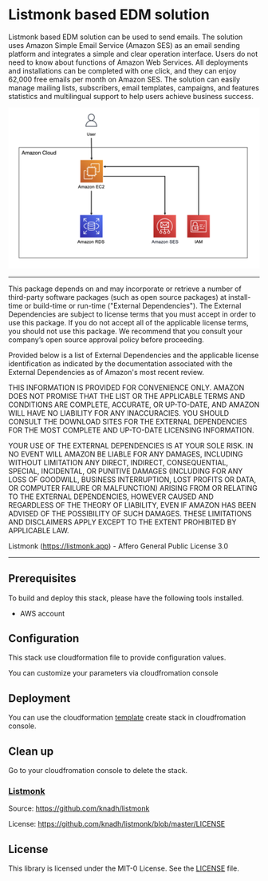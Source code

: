 # Listmonk based EDM solution

Listmonk based EDM solution can be used to send emails. The solution uses Amazon Simple Email Service (Amazon SES) as an email sending platform and integrates a simple and clear operation interface. Users do not need to know about functions of Amazon Web Services. All deployments and installations can be completed with one click, and they can enjoy 62,000 free emails per month on Amazon SES. The solution can easily manage mailing lists, subscribers, email templates, campaigns, and features statistics and multilingual support to help users achieve business success.

![Solution Architecture](resource/Architecture.png) 

***

This package depends on and may incorporate or retrieve a number of third-party
software packages (such as open source packages) at install-time or build-time
or run-time ("External Dependencies"). The External Dependencies are subject to
license terms that you must accept in order to use this package. If you do not
accept all of the applicable license terms, you should not use this package. We
recommend that you consult your company’s open source approval policy before
proceeding.

Provided below is a list of External Dependencies and the applicable license
identification as indicated by the documentation associated with the External
Dependencies as of Amazon's most recent review.

THIS INFORMATION IS PROVIDED FOR CONVENIENCE ONLY. AMAZON DOES NOT PROMISE THAT
THE LIST OR THE APPLICABLE TERMS AND CONDITIONS ARE COMPLETE, ACCURATE, OR
UP-TO-DATE, AND AMAZON WILL HAVE NO LIABILITY FOR ANY INACCURACIES. YOU SHOULD
CONSULT THE DOWNLOAD SITES FOR THE EXTERNAL DEPENDENCIES FOR THE MOST COMPLETE
AND UP-TO-DATE LICENSING INFORMATION.

YOUR USE OF THE EXTERNAL DEPENDENCIES IS AT YOUR SOLE RISK. IN NO EVENT WILL
AMAZON BE LIABLE FOR ANY DAMAGES, INCLUDING WITHOUT LIMITATION ANY DIRECT,
INDIRECT, CONSEQUENTIAL, SPECIAL, INCIDENTAL, OR PUNITIVE DAMAGES (INCLUDING
FOR ANY LOSS OF GOODWILL, BUSINESS INTERRUPTION, LOST PROFITS OR DATA, OR
COMPUTER FAILURE OR MALFUNCTION) ARISING FROM OR RELATING TO THE EXTERNAL
DEPENDENCIES, HOWEVER CAUSED AND REGARDLESS OF THE THEORY OF LIABILITY, EVEN
IF AMAZON HAS BEEN ADVISED OF THE POSSIBILITY OF SUCH DAMAGES. THESE LIMITATIONS
AND DISCLAIMERS APPLY EXCEPT TO THE EXTENT PROHIBITED BY APPLICABLE LAW.

Listmonk (https://listmonk.app) - Affero General Public License 3.0

***

## Prerequisites

To build and deploy this stack, please have the following tools installed. 

- AWS account

## Configuration

This stack use cloudformation file to provide configuration values. 

You can customize your parameters via cloudfromation console

## Deployment
You can use the cloudformation [template](https://github.com/aws-samples/listmonk-based-edm-solution/blob/main/listmonk-based-edm-solution.yaml) create stack in cloudfromation console.

## Clean up

Go to your cloudfromation console to delete the stack. 

### [Listmonk](https://github.com/knadh/listmonk)  
Source: https://github.com/knadh/listmonk

License: https://github.com/knadh/listmonk/blob/master/LICENSE

## License

This library is licensed under the MIT-0 License. See the [LICENSE](LICENSE) file.